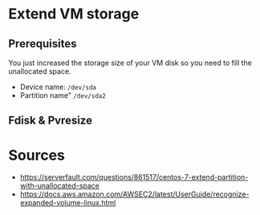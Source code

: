 # Extend VM storage

## Prerequisites

You just increased the storage size of your VM disk so you need to fill the unallocated space.

* Device name: ```/dev/sda```
* Partition name" ```/dev/sda2```

## Fdisk & Pvresize



# Sources

* <https://serverfault.com/questions/861517/centos-7-extend-partition-with-unallocated-space>
* <https://docs.aws.amazon.com/AWSEC2/latest/UserGuide/recognize-expanded-volume-linux.html>
